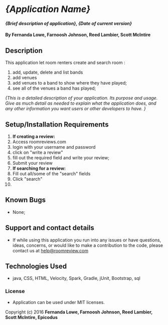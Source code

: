 # _{Application Name}_

#### _{Brief description of application}, {Date of current version}_

#### By Fernanda Lowe, Farnoosh Johnson, Reed Lambier, Scott McIntire

## Description

This application let room renters create and search room :

1. add, update, delete and list bands
2. add venues
3. add venues to a band to show where they have played;
4. see all of the venues a band has played;

_{This is a detailed description of your application. Its purpose and usage.  Give as much detail as needed to explain what the application does, and any other information you want users or other developers to have. }_

## Setup/Installation Requirements

1. **If creating a review:**
  1. Access roomreviews.com
  2. login with your username and password
  2. click on "write a review"
  3. fill out the required field and write your review;
  4. Submit your review
2. **If searching for a review:**
  1. Fill out all/some of the "search" fields  
  2. Click "search"
  3.

## Known Bugs

* None;

## Support and contact details

* If while using this application you run into any issues or have questions, ideas, concerns, or would like to make a contribution to the code, please contact us at help@roomreview.com

## Technologies Used

* java, CSS, HTML, Velocity, Spark, Gradle, jUnit, Bootstrap, sql

### License

* Application can be used under MIT licenses.

Copyright (c) 2016 **Fernanda Lowe, Farnoosh Johnson, Reed Lambier, Scott McIntire, Epicodus**
